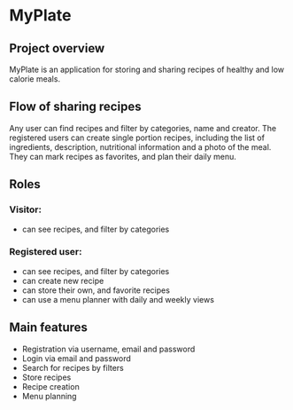 # MyPlate 

## Project overview
MyPlate is an application for storing and sharing recipes of
healthy and low calorie meals.


## Flow of sharing recipes
Any user can find recipes and filter by categories, name and creator.
The registered users can create single portion recipes, including the list of 
ingredients, description, nutritional information and a photo of the meal. 
They can mark recipes as favorites, and plan their daily menu.


## Roles
### Visitor:
- can see recipes, and filter by categories

### Registered user:
- can see recipes, and filter by categories
- can create new recipe
- can store their own, and favorite recipes
- can use a menu planner with daily and weekly views


## Main features
- Registration via username, email and password
- Login via email and password
- Search for recipes by filters
- Store recipes
- Recipe creation
- Menu planning
